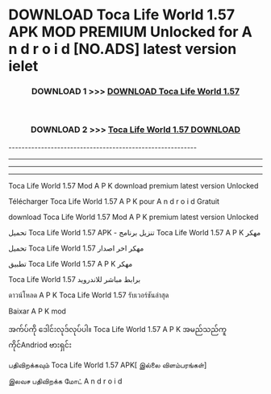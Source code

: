 # DOWNLOAD Toca Life World 1.57  APK MOD PREMIUM Unlocked for A n d r o i d [NO.ADS] latest version ielet 



<div align="center">

<h3>DOWNLOAD 1 >>> <a href="https://getmod2.web.app/?judul=Toca Life World 1.57 ">DOWNLOAD Toca Life World 1.57 </a></h3><br>

<h3>DOWNLOAD 2 >>> <a href="https://getmod2.web.app/?judul=Toca Life World 1.57 ">Toca Life World 1.57  DOWNLOAD </a></h3>

</div>
----------------------------------------------------------

----------------------------------------------------------

----------------------------------------------------------

----------------------------------------------------------

Toca Life World 1.57  Mod A P K download premium latest version Unlocked

Télécharger Toca Life World 1.57  A P K pour A n d r o i d Gratuit

download Toca Life World 1.57  Mod A P K premium latest version Unlocked

تحميل Toca Life World 1.57  APK - تنزيل برنامج Toca Life World 1.57  A P K مهكر

تحميل Toca Life World 1.57  مهكر اخر اصدار

تطبيق Toca Life World 1.57  A P K مهكر

Toca Life World 1.57  برابط مباشر للاندرويد

ดาวน์โหลด A P K Toca Life World 1.57  รับเวอร์ชันล่าสุด

Baixar A P K mod

အက်ပ်ကို ဒေါင်းလုဒ်လုပ်ပါ။ Toca Life World 1.57  A P K အမည်သည်ကူကိုင်Andriod ဗားရှင်း

பதிவிறக்கவும் Toca Life World 1.57  APK[ இல்லை விளம்பரங்கள்] 
 
இலவச பதிவிறக்க மோட் A n d r o i d



